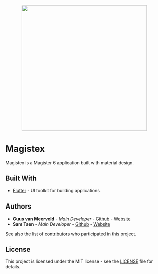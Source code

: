 <p align="center"><img src="public/img/magistex.png" width="400"></p>

# Magistex

Magistex is a Magister 6 application built with material design. 


<!-- ## How to install
```
git clone https://github.com/Netfloex/Magistex.git
cd Magistex
npm run firstrun
```-->
## Built With

* [Flutter](https://materializecss.com) - UI toolkit for building applications

## Authors

* **Guus van Meerveld** - *Main Developer* - [Github](https://github.com/Guusvanmeerveld)   -   [Website](https://g-vm.nl)
* **Sam Taen** - *Main Developer* - [Github](https://github.com/Netfloex/)  -   [Website](https://samtaen.nl)

See also the list of [contributors](https://github.com/Netfloex/Magistex/graphs/contributors) who participated in this project.

## License

This project is licensed under the MIT license - see the [LICENSE](LICENSE) file for details.
